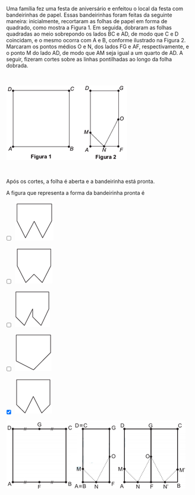 

Uma família fez uma festa de aniversário e enfeitou o local da festa com bandeirinhas de papel. Essas bandeirinhas foram feitas da seguinte maneira: inicialmente, recortaram as folhas de papel em forma de quadrado, como mostra a Figura 1. Em seguida, dobraram as folhas quadradas ao meio sobrepondo os lados BC e AD, de modo que C e D coincidam, e o mesmo ocorra com A e B, conforme ilustrado na Figura 2. Marcaram os pontos médios O e N, dos lados FG e AF, respectivamente, e o ponto M do lado AD, de modo que AM seja igual a um quarto de AD. A seguir, fizeram cortes sobre as linhas pontilhadas ao longo da folha dobrada.

 

![](48a8f5df-099f-7877-4280-f74d6d425fa2.png)

 

Após os cortes, a folha é aberta e a bandeirinha está pronta.

A figura que representa a forma da bandeirinha pronta é



- [ ] ![](62b7ee98-225d-f220-0e08-780ed6840df4.png)
- [ ] ![](e08796b0-01ba-9bbf-e6ee-4c467febaf7f.png)
- [ ] ![](10581278-3fca-8d28-a401-3f843ba6da4d.png)
- [ ] ![](0ecd8990-434f-ecfe-ee63-84610b98fca9.png)
- [x] ![](d8cfccb1-5696-caa0-81f8-3af2ac16c192.png)


![](cceb0a8a-eec2-b0c3-46fc-0f4db10fc01b.png)

 

 

        